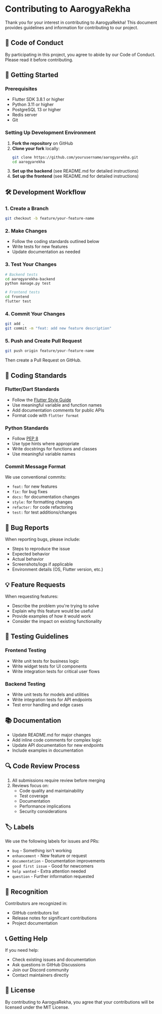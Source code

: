 # Contributing to AarogyaRekha

Thank you for your interest in contributing to AarogyaRekha! This document provides guidelines and information for contributing to our project.

## 🎯 Code of Conduct

By participating in this project, you agree to abide by our Code of Conduct. Please read it before contributing.

## 🚀 Getting Started

### Prerequisites
- Flutter SDK 3.8.1 or higher
- Python 3.11 or higher
- PostgreSQL 13 or higher
- Redis server
- Git

### Setting Up Development Environment

1. **Fork the repository** on GitHub
2. **Clone your fork** locally:
   ```bash
   git clone https://github.com/yourusername/aarogyarekha.git
   cd aarogyarekha
   ```
3. **Set up the backend** (see README.md for detailed instructions)
4. **Set up the frontend** (see README.md for detailed instructions)

## 🛠️ Development Workflow

### 1. Create a Branch
```bash
git checkout -b feature/your-feature-name
```

### 2. Make Changes
- Follow the coding standards outlined below
- Write tests for new features
- Update documentation as needed

### 3. Test Your Changes
```bash
# Backend tests
cd aarogyarekha-backend
python manage.py test

# Frontend tests
cd frontend
flutter test
```

### 4. Commit Your Changes
```bash
git add .
git commit -m "feat: add new feature description"
```

### 5. Push and Create Pull Request
```bash
git push origin feature/your-feature-name
```

Then create a Pull Request on GitHub.

## 📝 Coding Standards

### Flutter/Dart Standards
- Follow the [Flutter Style Guide](https://github.com/flutter/flutter/wiki/Style-guide-for-Flutter-repo)
- Use meaningful variable and function names
- Add documentation comments for public APIs
- Format code with `flutter format`

### Python Standards
- Follow [PEP 8](https://www.python.org/dev/peps/pep-0008/)
- Use type hints where appropriate
- Write docstrings for functions and classes
- Use meaningful variable names

### Commit Message Format
We use conventional commits:
- `feat:` for new features
- `fix:` for bug fixes
- `docs:` for documentation changes
- `style:` for formatting changes
- `refactor:` for code refactoring
- `test:` for test additions/changes

## 🐛 Bug Reports

When reporting bugs, please include:
- Steps to reproduce the issue
- Expected behavior
- Actual behavior
- Screenshots/logs if applicable
- Environment details (OS, Flutter version, etc.)

## 💡 Feature Requests

When requesting features:
- Describe the problem you're trying to solve
- Explain why this feature would be useful
- Provide examples of how it would work
- Consider the impact on existing functionality

## 🧪 Testing Guidelines

### Frontend Testing
- Write unit tests for business logic
- Write widget tests for UI components
- Write integration tests for critical user flows

### Backend Testing
- Write unit tests for models and utilities
- Write integration tests for API endpoints
- Test error handling and edge cases

## 📚 Documentation

- Update README.md for major changes
- Add inline code comments for complex logic
- Update API documentation for new endpoints
- Include examples in documentation

## 🔍 Code Review Process

1. All submissions require review before merging
2. Reviews focus on:
   - Code quality and maintainability
   - Test coverage
   - Documentation
   - Performance implications
   - Security considerations

## 🏷️ Labels

We use the following labels for issues and PRs:
- `bug` - Something isn't working
- `enhancement` - New feature or request
- `documentation` - Documentation improvements
- `good first issue` - Good for newcomers
- `help wanted` - Extra attention needed
- `question` - Further information requested

## 🎉 Recognition

Contributors are recognized in:
- GitHub contributors list
- Release notes for significant contributions
- Project documentation

## 📞 Getting Help

If you need help:
- Check existing issues and documentation
- Ask questions in GitHub Discussions
- Join our Discord community
- Contact maintainers directly

## 📄 License

By contributing to AarogyaRekha, you agree that your contributions will be licensed under the MIT License.
